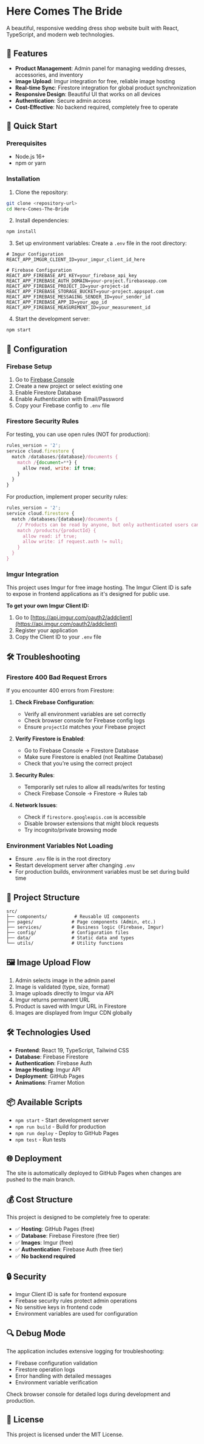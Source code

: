 # Here Comes The Bride

A beautiful, responsive wedding dress shop website built with React, TypeScript, and modern web technologies.

## 🌟 Features

- **Product Management**: Admin panel for managing wedding dresses, accessories, and inventory
- **Image Upload**: Imgur integration for free, reliable image hosting
- **Real-time Sync**: Firestore integration for global product synchronization
- **Responsive Design**: Beautiful UI that works on all devices
- **Authentication**: Secure admin access
- **Cost-Effective**: No backend required, completely free to operate

## 🚀 Quick Start

### Prerequisites
- Node.js 16+ 
- npm or yarn

### Installation

1. Clone the repository:
```bash
git clone <repository-url>
cd Here-Comes-The-Bride
```

2. Install dependencies:
```bash
npm install
```

3. Set up environment variables:
Create a `.env` file in the root directory:
```env
# Imgur Configuration
REACT_APP_IMGUR_CLIENT_ID=your_imgur_client_id_here

# Firebase Configuration
REACT_APP_FIREBASE_API_KEY=your_firebase_api_key
REACT_APP_FIREBASE_AUTH_DOMAIN=your-project.firebaseapp.com
REACT_APP_FIREBASE_PROJECT_ID=your-project-id
REACT_APP_FIREBASE_STORAGE_BUCKET=your-project.appspot.com
REACT_APP_FIREBASE_MESSAGING_SENDER_ID=your_sender_id
REACT_APP_FIREBASE_APP_ID=your_app_id
REACT_APP_FIREBASE_MEASUREMENT_ID=your_measurement_id
```

4. Start the development server:
```bash
npm start
```

## 🔧 Configuration

### Firebase Setup
1. Go to [Firebase Console](https://console.firebase.google.com/)
2. Create a new project or select existing one
3. Enable Firestore Database
4. Enable Authentication with Email/Password
5. Copy your Firebase config to `.env` file

### Firestore Security Rules
For testing, you can use open rules (NOT for production):
```javascript
rules_version = '2';
service cloud.firestore {
  match /databases/{database}/documents {
    match /{document=**} {
      allow read, write: if true;
    }
  }
}
```

For production, implement proper security rules:
```javascript
rules_version = '2';
service cloud.firestore {
  match /databases/{database}/documents {
    // Products can be read by anyone, but only authenticated users can write
    match /products/{productId} {
      allow read: if true;
      allow write: if request.auth != null;
    }
  }
}
```

### Imgur Integration
This project uses Imgur for free image hosting. The Imgur Client ID is safe to expose in frontend applications as it's designed for public use.

**To get your own Imgur Client ID:**
1. Go to [https://api.imgur.com/oauth2/addclient](https://api.imgur.com/oauth2/addclient)
2. Register your application
3. Copy the Client ID to your `.env` file

## 🛠️ Troubleshooting

### Firestore 400 Bad Request Errors
If you encounter 400 errors from Firestore:

1. **Check Firebase Configuration**:
   - Verify all environment variables are set correctly
   - Check browser console for Firebase config logs
   - Ensure `projectId` matches your Firebase project

2. **Verify Firestore is Enabled**:
   - Go to Firebase Console → Firestore Database
   - Make sure Firestore is enabled (not Realtime Database)
   - Check that you're using the correct project

3. **Security Rules**:
   - Temporarily set rules to allow all reads/writes for testing
   - Check Firebase Console → Firestore → Rules tab

4. **Network Issues**:
   - Check if `firestore.googleapis.com` is accessible
   - Disable browser extensions that might block requests
   - Try incognito/private browsing mode

### Environment Variables Not Loading
- Ensure `.env` file is in the root directory
- Restart development server after changing `.env`
- For production builds, environment variables must be set during build time

## 📁 Project Structure

```
src/
├── components/          # Reusable UI components
├── pages/              # Page components (Admin, etc.)
├── services/           # Business logic (Firebase, Imgur)
├── config/             # Configuration files
├── data/               # Static data and types
└── utils/              # Utility functions
```

## 🖼️ Image Upload Flow

1. Admin selects image in the admin panel
2. Image is validated (type, size, format)
3. Image uploads directly to Imgur via API
4. Imgur returns permanent URL
5. Product is saved with Imgur URL in Firestore
6. Images are displayed from Imgur CDN globally

## 🛠️ Technologies Used

- **Frontend**: React 19, TypeScript, Tailwind CSS
- **Database**: Firebase Firestore
- **Authentication**: Firebase Auth
- **Image Hosting**: Imgur API
- **Deployment**: GitHub Pages
- **Animations**: Framer Motion

## 📦 Available Scripts

- `npm start` - Start development server
- `npm run build` - Build for production
- `npm run deploy` - Deploy to GitHub Pages
- `npm test` - Run tests

## 🌐 Deployment

The site is automatically deployed to GitHub Pages when changes are pushed to the main branch.

## 💰 Cost Structure

This project is designed to be completely free to operate:
- ✅ **Hosting**: GitHub Pages (free)
- ✅ **Database**: Firebase Firestore (free tier)
- ✅ **Images**: Imgur (free)
- ✅ **Authentication**: Firebase Auth (free tier)
- ✅ **No backend required**

## 🔒 Security

- Imgur Client ID is safe for frontend exposure
- Firebase security rules protect admin operations
- No sensitive keys in frontend code
- Environment variables are used for configuration

## 🔍 Debug Mode

The application includes extensive logging for troubleshooting:
- Firebase configuration validation
- Firestore operation logs
- Error handling with detailed messages
- Environment variable verification

Check browser console for detailed logs during development and production.

## 📄 License

This project is licensed under the MIT License.
